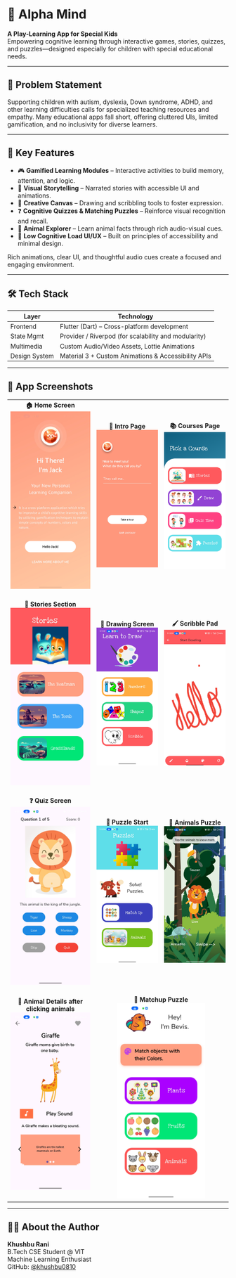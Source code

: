 # 🧠 Alpha Mind

**A Play-Learning App for Special Kids**  
Empowering cognitive learning through interactive games, stories, quizzes, and puzzles—designed especially for children with special educational needs.

---

## 📌 Problem Statement

Supporting children with autism, dyslexia, Down syndrome, ADHD, and other learning difficulties calls for specialized teaching resources and empathy. Many educational apps fall short, offering cluttered UIs, limited gamification, and no inclusivity for diverse learners.

---

## 🚀 Key Features

- 🎮 **Gamified Learning Modules** – Interactive activities to build memory, attention, and logic.
- 📖 **Visual Storytelling** – Narrated stories with accessible UI and animations.
- 🎨 **Creative Canvas** – Drawing and scribbling tools to foster expression.
- ❓ **Cognitive Quizzes & Matching Puzzles** – Reinforce visual recognition and recall.
- 🦁 **Animal Explorer** – Learn animal facts through rich audio-visual cues.
- 🧠 **Low Cognitive Load UI/UX** – Built on principles of accessibility and minimal design.

Rich animations, clear UI, and thoughtful audio cues create a focused and engaging environment.

---

## 🛠️ Tech Stack

| Layer          | Technology                                           |
|----------------|------------------------------------------------------|
| Frontend       | Flutter (Dart) – Cross-platform development          |
| State Mgmt     | Provider / Riverpod (for scalability and modularity) |
| Multimedia     | Custom Audio/Video Assets, Lottie Animations         |
| Design System  | Material 3 + Custom Animations & Accessibility APIs  |

---

## 📸 App Screenshots

<table>
  <tr>
    <td align="center">
      <b>🏠 Home Screen</b>
      <img src="SCREENSHOTS/1home_screen.jpg" width="200px"/><br>
      <br>
    </td>
    <td align="center">
      <b>📘 Intro Page</b>
      <img src="SCREENSHOTS/2intro_page.jpg" width="200px"/><br>
       <br>
    </td>
    <td align="center">
      <b>📚 Courses Page</b>
      <img src="SCREENSHOTS/3courses.jpg" width="200px"/><br>
       <br>
    </td>
  </tr>
  <tr>
    <td align="center">
      <b>📖 Stories Section</b>
      <img src="SCREENSHOTS/4stories.jpg" width="200px"/><br>
       <br>
    </td>
    <td align="center">
      <b>🎨 Drawing Screen</b>
      <img src="SCREENSHOTS/5draw.jpg" width="200px"/><br>
       <br>
    </td>
    <td align="center">
      <b>🖌️ Scribble Pad</b>
      <img src="SCREENSHOTS/5scribble.jpg" width="200px"/><br>
       <br>
    </td>
  </tr>
  <tr>
    <td align="center">
      <b>❓ Quiz Screen</b>
      <img src="SCREENSHOTS/6quiz.jpg" width="200px"/><br>
       <br>
    </td>
    <td align="center">
      <b>🧩 Puzzle Start</b>
      <img src="SCREENSHOTS/7puzzle.jpg" width="200px"/><br>
       <br>
    </td>
    <td align="center">
      <b>🦁 Animals Puzzle</b>
      <img src="SCREENSHOTS/7puzzle_animals.jpg" width="200px"/><br>
       <br>
    </td>
  </tr>
  <tr> 
    <td align="center">
      <b>🐾 Animal Details after clicking animals</b>
      <img src="SCREENSHOTS/7puzzle_animal_details.jpg" width="200px"/><br>
       <br>
    </td>
    <td align="center" colspan="2">
      <b>🔄 Matchup Puzzle</b>
      <img src="SCREENSHOTS/7puzzle_matchup.jpg" width="200px"/><br>
    </td>
  </tr>
</table>

---

## 🙋‍♀️ About the Author

**Khushbu Rani**  
B.Tech CSE Student @ VIT  
Machine Learning Enthusiast  
GitHub: [@khushbu0810](https://github.com/khushbu0810)  
